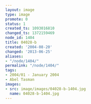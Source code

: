 ```yaml
---
layout: image
type: image
promote: 0
status: 1
created_ts: 1093016810
changed_ts: 1372159469
node_id: 1404
title: 04028-b
created: '2004-08-20'
changed: '2013-06-25'
aliases:
- "/node/1404/"
permalink: "/node/1404/"
tags:
- 2004/01 - January 2004
- Abel Tasman
images:
- src: image/images/04028-b-1404.jpg
  name: 04028-b-1404.jpg
---
```


